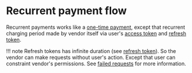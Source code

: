 # Recurrent payment flow


Recurrent payments works like a [one-time payment], except that 
recurrent charging period made by vendor itself via user's [access token] and [refresh token].

!!! note
    Refresh tokens has infinite duration (see [refresh token]). So the vendor can
    make requests without user's action. Except that user can constraint vendor's 
    permissions. See [failed requests] for more information.

[one-time payment]: ../diagrams/onetime.md
[access token]: ../authentication/token.md#authorization-code
[refresh token]: ../authentication/token.md#refresh-token
[failed requests]: ../responses.md#failed-requests
